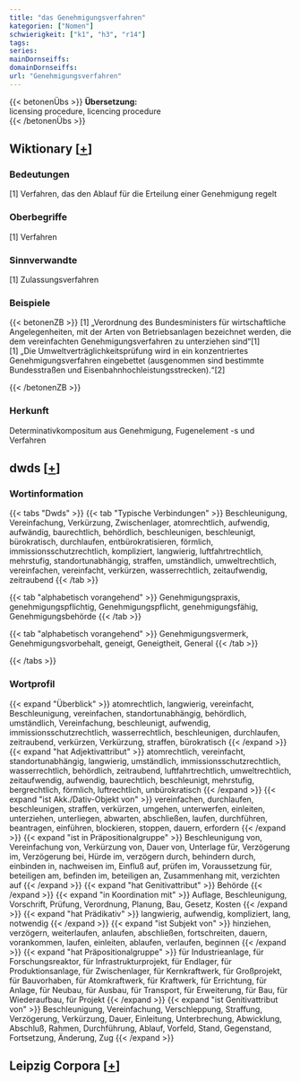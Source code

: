 ```yaml
---
title: "das Genehmigungsverfahren"
kategorien: ["Nomen"]
schwierigkeit: ["k1", "h3", "r14"]
tags:
series:
mainDornseiffs:
domainDornseiffs:
url: "Genehmigungsverfahren"
---
```


{{< betonenÜbs >}}
**Übersetzung:**  
licensing procedure, licencing procedure  
{{< /betonenÜbs >}}

## Wiktionary [[+](https://de.wiktionary.org/wiki/Genehmigungsverfahren)]

### Bedeutungen
[1] Verfahren, das den Ablauf für die Erteilung einer Genehmigung regelt  

### Oberbegriffe
[1] Verfahren  

### Sinnverwandte
[1] Zulassungsverfahren  

### Beispiele
{{< betonenZB >}}
[1] „Verordnung des Bundesministers für wirtschaftliche Angelegenheiten, mit der Arten von Betriebsanlagen bezeichnet werden, die dem vereinfachten Genehmigungsverfahren zu unterziehen sind“[1]  
[1] „Die Umweltverträglichkeitsprüfung wird in ein konzentriertes Genehmigungsverfahren eingebettet (ausgenommen sind bestimmte Bundesstraßen und Eisenbahnhochleistungsstrecken).“[2]  

{{< /betonenZB >}}
### Herkunft
Determinativkompositum aus Genehmigung, Fugenelement -s und Verfahren  



## dwds [[+](https://www.dwds.de/wb/Genehmigungsverfahren)]

### Wortinformation
{{< tabs "Dwds" >}}
{{< tab "Typische Verbindungen" >}}
Beschleunigung, Vereinfachung, Verkürzung, Zwischenlager, atomrechtlich, aufwendig, aufwändig, baurechtlich, behördlich, beschleunigen, beschleunigt, bürokratisch, durchlaufen, entbürokratisieren, förmlich, immissionsschutzrechtlich, kompliziert, langwierig, luftfahrtrechtlich, mehrstufig, standortunabhängig, straffen, umständlich, umweltrechtlich, vereinfachen, vereinfacht, verkürzen, wasserrechtlich, zeitaufwendig, zeitraubend
{{< /tab >}}

{{< tab "alphabetisch vorangehend" >}}
Genehmigungspraxis, genehmigungspflichtig, Genehmigungspflicht, genehmigungsfähig, Genehmigungsbehörde
{{< /tab >}}

{{< tab "alphabetisch vorangehend" >}}
Genehmigungsvermerk, Genehmigungsvorbehalt, geneigt, Geneigtheit, General
{{< /tab >}}

{{< /tabs >}}

### Wortprofil
{{< expand "Überblick" >}} atomrechtlich, langwierig, vereinfacht, Beschleunigung, vereinfachen, standortunabhängig, behördlich, umständlich, Vereinfachung, beschleunigt, aufwendig, immissionsschutzrechtlich, wasserrechtlich, beschleunigen, durchlaufen, zeitraubend, verkürzen, Verkürzung, straffen, bürokratisch {{< /expand >}}
{{< expand "hat Adjektivattribut" >}} atomrechtlich, vereinfacht, standortunabhängig, langwierig, umständlich, immissionsschutzrechtlich, wasserrechtlich, behördlich, zeitraubend, luftfahrtrechtlich, umweltrechtlich, zeitaufwendig, aufwendig, baurechtlich, beschleunigt, mehrstufig, bergrechtlich, förmlich, luftrechtlich, unbürokratisch {{< /expand >}}
{{< expand "ist Akk./Dativ-Objekt von" >}} vereinfachen, durchlaufen, beschleunigen, straffen, verkürzen, umgehen, unterwerfen, einleiten, unterziehen, unterliegen, abwarten, abschließen, laufen, durchführen, beantragen, einführen, blockieren, stoppen, dauern, erfordern {{< /expand >}}
{{< expand "ist in Präpositionalgruppe" >}} Beschleunigung von, Vereinfachung von, Verkürzung von, Dauer von, Unterlage für, Verzögerung im, Verzögerung bei, Hürde im, verzögern durch, behindern durch, einbinden in, nachweisen im, Einfluß auf, prüfen im, Voraussetzung für, beteiligen am, befinden im, beteiligen an, Zusammenhang mit, verzichten auf {{< /expand >}}
{{< expand "hat Genitivattribut" >}} Behörde {{< /expand >}}
{{< expand "in Koordination mit" >}} Auflage, Beschleunigung, Vorschrift, Prüfung, Verordnung, Planung, Bau, Gesetz, Kosten {{< /expand >}}
{{< expand "hat Prädikativ" >}} langwierig, aufwendig, kompliziert, lang, notwendig {{< /expand >}}
{{< expand "ist Subjekt von" >}} hinziehen, verzögern, weiterlaufen, anlaufen, abschließen, fortschreiten, dauern, vorankommen, laufen, einleiten, ablaufen, verlaufen, beginnen {{< /expand >}}
{{< expand "hat Präpositionalgruppe" >}} für Industrieanlage, für Forschungsreaktor, für Infrastrukturprojekt, für Endlager, für Produktionsanlage, für Zwischenlager, für Kernkraftwerk, für Großprojekt, für Bauvorhaben, für Atomkraftwerk, für Kraftwerk, für Errichtung, für Anlage, für Neubau, für Ausbau, für Transport, für Erweiterung, für Bau, für Wiederaufbau, für Projekt {{< /expand >}}
{{< expand "ist Genitivattribut von" >}} Beschleunigung, Vereinfachung, Verschleppung, Straffung, Verzögerung, Verkürzung, Dauer, Einleitung, Unterbrechung, Abwicklung, Abschluß, Rahmen, Durchführung, Ablauf, Vorfeld, Stand, Gegenstand, Fortsetzung, Änderung, Zug {{< /expand >}}

## Leipzig Corpora [[+](https://corpora.uni-leipzig.de/en/res?word=Genehmigungsverfahren&corpusId=deu_newscrawl-public_2018)]

